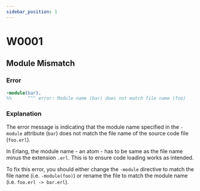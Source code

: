 ```yaml
---
sidebar_position: 1
---
```


# W0001

## Module Mismatch

### Error

```erlang
-module(bar).
%%      ^^^ error: Module name (bar) does not match file name (foo)
```

### Explanation

The error message is indicating that the module name specified in the `-module` attribute (`bar`) does not match the file name of the source code file (`foo.erl`).

In Erlang, the module name - an atom - has to be same as the file name minus the extension `.erl`. This is to ensure code loading works as intended.

To fix this error, you should either change the `-module` directive to match the file name (i.e. `-module(foo)`) or rename the file to match the module name (i.e. `foo.erl -> bar.erl`).
